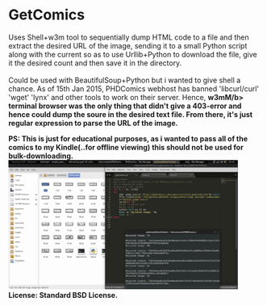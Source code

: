 # GetComics
Uses Shell+w3m tool to sequentially dump HTML code to a file and then extract the desired URL of the image, sending it to a small Python script along with the current so as to use Urllib+Python to
download the file, give it the desired count and then save it in the directory.
<br><br>
Could be used with BeautifulSoup+Python but i wanted to give shell a chance. As of 15th Jan 2015, PHDComics webhost has banned 'libcurl/curl' 'wget' 'lynx' and other tools to work on their server.
Hence, <b>w3mM/b> terminal browser was the only thing that didn't give a 403-error and hence could dump the soure in the desired text file. From there, it's just regular expression to parse the URL of the image.

PS: This is just for educational purposes, as i wanted to pass all of the comics to my Kindle(..for offline viewing) this should not be used for bulk-downloading.
<img height=256 width=455 src="test.png"> 
<br>License: Standard BSD License.
